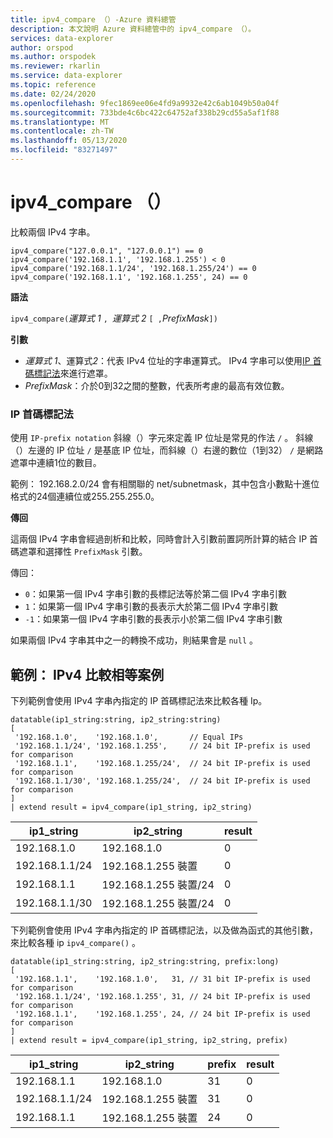 ```yaml
---
title: ipv4_compare （）-Azure 資料總管
description: 本文說明 Azure 資料總管中的 ipv4_compare （）。
services: data-explorer
author: orspod
ms.author: orspodek
ms.reviewer: rkarlin
ms.service: data-explorer
ms.topic: reference
ms.date: 02/24/2020
ms.openlocfilehash: 9fec1869ee06e4fd9a9932e42c6ab1049b50a04f
ms.sourcegitcommit: 733bde4c6bc422c64752af338b29cd55a5af1f88
ms.translationtype: MT
ms.contentlocale: zh-TW
ms.lasthandoff: 05/13/2020
ms.locfileid: "83271497"
---
```

# <a name="ipv4_compare"></a>ipv4_compare （）

比較兩個 IPv4 字串。

```kusto
ipv4_compare("127.0.0.1", "127.0.0.1") == 0
ipv4_compare('192.168.1.1', '192.168.1.255') < 0
ipv4_compare('192.168.1.1/24', '192.168.1.255/24') == 0
ipv4_compare('192.168.1.1', '192.168.1.255', 24) == 0
```

**語法**

`ipv4_compare(`*運算式 1* `, `*運算式 2* `[ ,`*PrefixMask*`])`

**引數**

* *運算式 1*、運算式*2*：代表 IPv4 位址的字串運算式。 IPv4 字串可以使用[IP 首碼標記法](#ip-prefix-notation)來進行遮罩。
* *PrefixMask*：介於0到32之間的整數，代表所考慮的最高有效位數。

### <a name="ip-prefix-notation"></a>IP 首碼標記法

使用 `IP-prefix notation` 斜線（）字元來定義 IP 位址是常見的作法 `/` 。
斜線（）左邊的 IP 位址 `/` 是基底 IP 位址，而斜線（）右邊的數位（1到32） `/` 是網路遮罩中連續1位的數目。 

範例： 192.168.2.0/24 會有相關聯的 net/subnetmask，其中包含小數點十進位格式的24個連續位或255.255.255.0。

**傳回**

這兩個 IPv4 字串會經過剖析和比較，同時會計入引數前置詞所計算的結合 IP 首碼遮罩和選擇性 `PrefixMask` 引數。

傳回：
* `0`：如果第一個 IPv4 字串引數的長標記法等於第二個 IPv4 字串引數
* `1`：如果第一個 IPv4 字串引數的長表示大於第二個 IPv4 字串引數
* `-1`：如果第一個 IPv4 字串引數的長表示小於第二個 IPv4 字串引數

如果兩個 IPv4 字串其中之一的轉換不成功，則結果會是 `null` 。

## <a name="examples-ipv4-comparison-equality-cases"></a>範例： IPv4 比較相等案例

下列範例會使用 IPv4 字串內指定的 IP 首碼標記法來比較各種 Ip。

<!-- csl: https://help.kusto.windows.net/Samples -->
```kusto
datatable(ip1_string:string, ip2_string:string)
[
 '192.168.1.0',    '192.168.1.0',       // Equal IPs
 '192.168.1.1/24', '192.168.1.255',     // 24 bit IP-prefix is used for comparison
 '192.168.1.1',    '192.168.1.255/24',  // 24 bit IP-prefix is used for comparison
 '192.168.1.1/30', '192.168.1.255/24',  // 24 bit IP-prefix is used for comparison
]
| extend result = ipv4_compare(ip1_string, ip2_string)
```

|ip1_string|ip2_string|result|
|---|---|---|
|192.168.1.0|192.168.1.0|0|
|192.168.1.1/24|192.168.1.255 裝置|0|
|192.168.1.1|192.168.1.255 裝置/24|0|
|192.168.1.1/30|192.168.1.255 裝置/24|0|

下列範例會使用 IPv4 字串內指定的 IP 首碼標記法，以及做為函式的其他引數，來比較各種 ip `ipv4_compare()` 。

<!-- csl: https://help.kusto.windows.net/Samples -->
```kusto
datatable(ip1_string:string, ip2_string:string, prefix:long)
[
 '192.168.1.1',    '192.168.1.0',   31, // 31 bit IP-prefix is used for comparison
 '192.168.1.1/24', '192.168.1.255', 31, // 24 bit IP-prefix is used for comparison
 '192.168.1.1',    '192.168.1.255', 24, // 24 bit IP-prefix is used for comparison
]
| extend result = ipv4_compare(ip1_string, ip2_string, prefix)
```

|ip1_string|ip2_string|prefix|result|
|---|---|---|---|
|192.168.1.1|192.168.1.0|31|0|
|192.168.1.1/24|192.168.1.255 裝置|31|0|
|192.168.1.1|192.168.1.255 裝置|24|0|
